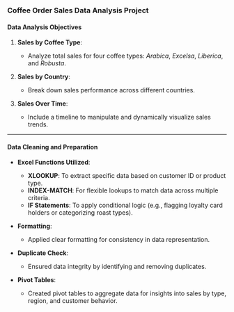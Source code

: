 ### Coffee Order Sales Data Analysis Project

#### **Data Analysis Objectives**
1. **Sales by Coffee Type**: 
   - Analyze total sales for four coffee types: *Arabica*, *Excelsa*, *Liberica*, and *Robusta*.
   
2. **Sales by Country**: 
   - Break down sales performance across different countries.

4. **Sales Over Time**: 
   - Include a timeline to manipulate and dynamically visualize sales trends.

---

#### **Data Cleaning and Preparation**
- **Excel Functions Utilized**:
  - **XLOOKUP**: To extract specific data based on customer ID or product type.
  - **INDEX-MATCH**: For flexible lookups to match data across multiple criteria.
  - **IF Statements**: To apply conditional logic (e.g., flagging loyalty card holders or categorizing roast types).
  
- **Formatting**:
  - Applied clear formatting for consistency in data representation.
  
- **Duplicate Check**:
  - Ensured data integrity by identifying and removing duplicates.

- **Pivot Tables**:
  - Created pivot tables to aggregate data for insights into sales by type, region, and customer behavior.
